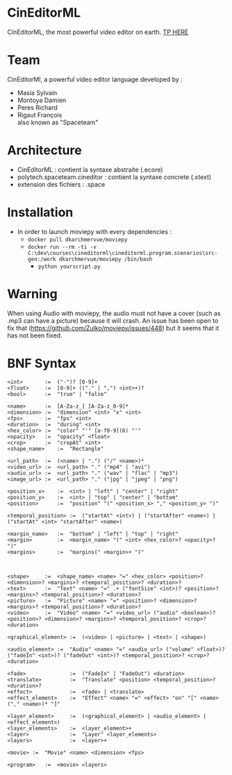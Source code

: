 # CinEditorML

CinEditorML, the most powerful video editor on earth. [TP HERE](https://www.i3s.unice.fr/~deantoni/teaching_resources/SI5/DSL/current/TDs/lab2/dsl_lab2.pdf)

# Team

CinEditorMl, a powerful video editor language developed by :
- Masia Sylvain
- Montoya Damien
- Peres Richard
- Rigaut François  
also known as "Spaceteam"

# Architecture
- CinEditorML : contient la syntaxe abstraite (.ecore)
- polytech.spaceteam.cineditor : contient la syntaxe concrete (.xtext)
- extension des fichiers : .space

# Installation
- In order to launch moviepy with every dependencies :
  - `docker pull dkarchmervue/moviepy`
  - `docker run --rm -ti -v C:\dev\courses\cineditorml\cineditorml.program.scenarios\src-gen:/work dkarchmervue/moviepy /bin/bash`
    - `python yourscript.py`

# Warning
When using Audio with moviepy, the audio must not have a cover (such as .mp3 can have a picture) because it will crash. An issue has been open to fix that (https://github.com/Zulko/moviepy/issues/448) but it seems that it has not been fixed.

# BNF Syntax

```
<int>       :=  ("-")? [0-9]+
<float>     :=  [0-9]+ (("." | ",") <int>+)?
<bool>      :=  "true" | "false"

<name>      :=  [A-Za-z_] [A-Za-z_0-9]*
<dimension> :=  "dimension" <int> "x" <int>
<fps>       :=  "fps" <int>
<duration>  :=  "during" <int>
<hex_color> :=  "color" "'" [a-f0-9](6) "'"
<opacity>   :=  "opacity" <float>
<crop>      :=  "cropAt" <int>
<shape_name>    :=  "Rectangle"

<url_path>  :=  (<name> | ".") ("/" <name>)*
<video_url> :=  <url_path> "." ("mp4" | "avi")
<audio_url> :=  <url_path> "." ("wav" | "flac" | "mp3")
<image_url> :=  <url_path> "." ("jpg" | "jpeg" | "png")

<position_x>    :=  <int> | "left" | "center" | "right"
<position_y>    :=  <int> | "top" | "center" | "bottom"
<position>      :=  "position" "(" <position_x> "," <position_y> ")"

<temporal_position> :=  ("startAt" <int>) | ("startAfter" <name>) | ("startAt" <int> "startAfter" <name>)

<margin_name>   :=  "bottom" | "left" | "top" | "right"
<margin>        :=  <margin_name> "(" <int> <hex_color>? <opacity>? ")"
<margins>       :=  "margins(" <margin>+ ")"



<shape>     :=  <shape_name> <name> "=" <hex_color> <position>? <dimension>? <margins>? <temporal_position>? <duration>?
<text>      :=  "Text" <name> "=" .+ ("fontSize" <int>)? <position>? <margins>? <temporal_position>? <duration>?
<picture>   :=  "Picture" <name> "=" <position>? <dimension>? <margins>? <temporal_position>? <duration>?
<video>     :=  "Video" <name> "=" <video_url> ("audio" <boolean>)? <position>? <dimension>? <margins>? <temporal_position>? <crop>? <duration>

<graphical_element> :=  (<video> | <picture> | <text> | <shape>)

<audio_element> :=  "Audio" <name> "=" <audio_url> ("volume" <float>)? ("fadeIn" <int>)? ("fadeOut" <int>)? <temporal_position>? <crop>? <duration>

<fade>              :=  ("FadeIn" | "FadeOut") <duration> 
<translate>         :=  "Translate" <position> <temporal_position>? <duration>?
<effect>            :=  <fade> | <translate>
<effect_element>    :=  "Effect" <name> "=" <effect> "on" "[" <name> ("," <name>)* "]"

<layer_element>     :=  (<graphical_element> | <audio_element> | <effect_element>)
<layer_elements>    :=  <layer_element>+
<layer>             :=  "Layer" <layer_elements>
<layers>            :=  <layer>+

<movie> :=  "Movie" <name> <dimension> <fps>

<program>   :=  <movie> <layers>
```
